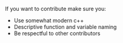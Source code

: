 If you want to contribute make sure you:
* Use somewhat modern c++
* Descriptive function and variable naming
* Be respectful to other contributors
